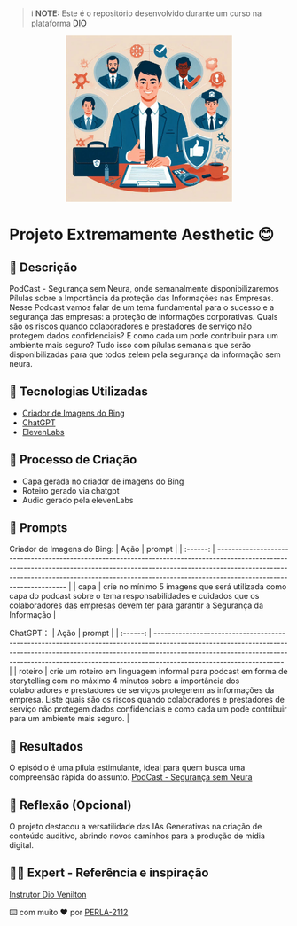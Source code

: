 > ℹ️ **NOTE:** Este é o repositório desenvolvido durante um curso na plataforma [DIO](https://dio.me)

<div align="center">
<img src="https://github.com/PERLA-2112/Natural-ou-Fake-Natty-/blob/main/Capa%20podcast%201.jpg" alt="capa" width="300">
</div>


# Projeto Extremamente Aesthetic 😊
## 📒 Descrição
PodCast - Segurança sem Neura, onde semanalmente disponibilizaremos Pílulas sobre a Importância da proteção das Informações nas Empresas.
Nesse Podcast vamos falar de um tema fundamental para o sucesso e a segurança das empresas: a proteção de informações corporativas. Quais são os riscos quando colaboradores e prestadores de serviço não protegem dados confidenciais? E como cada um pode contribuir para um ambiente mais seguro? Tudo isso com pílulas semanais que serão disponibilizadas para que todos zelem pela segurança da informação sem neura.
## 🤖 Tecnologias Utilizadas

- [Criador de Imagens do Bing](https://www.bing.com/images/create?cc=br)
- [ChatGPT](https://chat.openai.com/) 
- [ElevenLabs](https://beta.elevenlabs.io/)

## 🧐 Processo de Criação
- Capa gerada no criador de imagens do Bing
- Roteiro gerado via chatgpt
- Audio gerado pela elevenLabs

## 🧠 Prompts
Criador de Imagens do Bing:
|   Ação   | prompt                                                                                                                                                                                                                                                                         |
| :------: | ------------------------------------------------------------------------------------------------------------------------------------------------------------------------------------------------------------------------------------------------------------------------------ |
|  capa    | crie no mínimo 5 imagens que será utilizada como capa do podcast sobre o tema responsabilidades e cuidados que os colaboradores das empresas devem ter para garantir a Segurança da Informação                                                                                                  |

ChatGPT：
|   Ação   | prompt                                                                                                                                                                                                                                                                         |
| :------: | ------------------------------------------------------------------------------------------------------------------------------------------------------------------------------------------------------------------------------------------------------------------------------ |
| roteiro | crie um roteiro em linguagem informal para podcast em forma de storytelling com no máximo 4 minutos sobre a importância dos colaboradores e prestadores de serviços protegerem as informações da empresa. Liste quais são os riscos quando colaboradores e prestadores de serviço não protegem dados confidenciais e como cada um pode contribuir para um ambiente mais seguro.                                                                |

## 🚀 Resultados
O episódio é uma pílula estimulante, ideal para quem busca uma compreensão rápida do assunto.
[PodCast - Segurança sem Neura](https://github.com/PERLA-2112/Natural-ou-Fake-Natty-/blob/main/ElevenLabs_2025-01-30T17_29_10_Aria_pre_s50_sb75_se0_b_m2.mp3)

## 💭 Reflexão (Opcional)
O projeto destacou a versatilidade das IAs Generativas na criação de conteúdo auditivo, abrindo novos caminhos para a produção de mídia digital.
  ## 👨‍💻 Expert - Referência e inspiração
[Instrutor Dio Venilton](https://github.com/digitalinnovationone/lab-natty-or-not/commits?author=falvojr)

⌨️ com muito ❤️ por [PERLA-2112](https://github.com/PERLA-2112)
